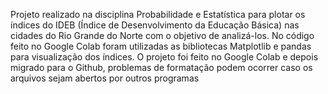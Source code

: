 Projeto realizado na disciplina Probabilidade e Estatística para plotar os índices do IDEB (Índice de Desenvolvimento da Educação Básica) nas cidades do Rio Grande do Norte com o objetivo de analizá-los. No código feito no Google Colab foram utilizadas as bibliotecas Matplotlib e pandas para visualização dos índices. O projeto foi feito no Google Colab e depois migrado para o Github, problemas de formatação podem ocorrer caso os arquivos sejam abertos por outros programas 